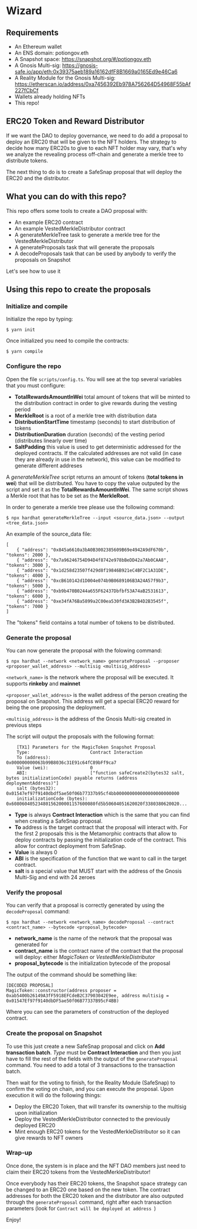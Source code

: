 # Wizard

## Requirements

-   An Ethereum wallet
-   An ENS domain: potiongov.eth
-   A Snapshot space: https://snapshot.org/#/potiongov.eth
-   A Gnosis Multi-sig: https://gnosis-safe.io/app/eth:0x39375aeb189a16162dfF8B1669a0165Ed9e46Ca6
-   A Reality Module for the Gnosis Multi-sig: https://etherscan.io/address/0xa7456392Eb978A756264D54968F55bAf227fCbCf
-   Wallets already holding NFTs
-   This repo!

## ERC20 Token and Reward Distributor

If we want the DAO to deploy governance, we need to do add a proposal to deploy an ERC20 that will be given to the NFT holders.
The strategy to decide how many ERC20s to give to each NFT holder may vary, that's why we analyze the revealing process off-chain and generate a merkle tree to distribute tokens.

The next thing to do is to create a SafeSnap proposal that will deploy the ERC20 and the distributor.

## What you can do with this repo?

This repo offers some tools to create a DAO proposal with:

-   An example ERC20 contract
-   An example VestedMerkleDistributor contract
-   A generateMerkleTree task to generate a merkle tree for the VestedMerkleDistributor
-   A generateProposals task that will generate the proposals
-   A decodeProposals task that can be used by anybody to verify the proposals on Snapshot

Let's see how to use it

## Using this repo to create the proposals

### Initialize and compile

Initialize the repo by typing:

```
$ yarn init
```

Once initialized you need to compile the contracts:

```
$ yarn compile
```

### Configure the repo

Open the file `scripts/config.ts`. You will see at the top several variables that you must configure:

-   **TotalRewardsAmountInWei** total amount of tokens that will be minted to the distribution contract in order to give rewards during the vesting period
-   **MerkleRoot** is a root of a merkle tree with distribution data
-   **DistributionStartTime** timestamp (seconds) to start distribution of tokens
-   **DistributionDuration** duration (seconds) of the vesting period (distributes linearly over time)
-   **SaltPadding** this value is used to get deterministic addressed for the deployed contracts. If the calculated addresses are not valid (in case they are already in use in the network), this value can be modified to generate different addreses

A _generateMerkleTree_ script returns an amount of tokens (**total tokens in wei**) that will be distributed. You have to copy the value outputed by the script and set it as the **TotalRewardsAmountInWei**.
The same script shows a Merkle root that has to be set as the **MerkleRoot**.

In order to generate a merkle tree please use the following command:

```
$ npx hardhat generateMerkleTree --input <source_data.json> --output <tree_data.json>
```
An example of the source_data file:
```
[
    { "address": "0x845a6610a3bA0B3002385609B69e4942A9dF670b", "tokens": 2000 },
    { "address": "0x7a96246754D94D4f8742e978bBeDD42a7Ab0CAA8", "tokens": 3000 },
    { "address": "0x1d258d23507f429d8f19846B921eC4BF2C1A31DE", "tokens": 4000 },
    { "address": "0xcB610142d1D004e074b9B0689106B3A24A57f9b3", "tokens": 5000 },
    { "address": "0xb9b470B0244a655F62437Dbfbf53A74aB2531613", "tokens": 6000 },
    { "address": "0xe34fA76Ba5899a2C00ea530fd3A3B2B4D2B3545f", "tokens": 7000 }
]
```
The "tokens" field contains a total number of tokens to be distributed.

### Generate the proposal

You can now generate the proposal with the folowing command:

```
$ npx hardhat --network <network_name> generateProposal --proposer <proposer_wallet_address> --multisig <multisig_address>
```

`<network_name>` is the network where the proposal will be executed. It supports **rinkeby** and **mainnet**

`<proposer_wallet_address>` is the wallet address of the person creating the proposal on Snapshot. This address will get a special ERC20 reward for being the one proposing the deployment.

`<multisig_address>` is the address of the Gnosis Multi-sig created in previous steps

The script will output the proposals with the following format:

```
    [TX1] Parameters for the MagicToken Snapshot Proposal
    Type:                       Contract Interaction
    To (address):               0x000000000063b99B8036c31E91c64fC89bFf9ca7
    Value (wei):                0
    ABI:                        ["function safeCreate2(bytes32 salt, bytes initializationCode) payable returns (address deploymentAddress)"]
    salt (bytes32):             0x01547ef97f9140dbdf5ae50f06b77337b95cf4bb000000000000000000000000
    initializationCode (bytes): 0x60806040523480156200001157600080fd5b50604051620020f3380380620020...
```

-   **Type** is always **Contract Interaction** which is the same that you can find when creating a SafeSnap proposal.
-   **To** address is the target contract that the proposal will interact with. For the first 2 proposals this is the
    Metamorphic contracts that allow to deploy contracts by passing the initialization code of the contract. This allow for contract deployment from SafeSnap.
-   **Value** is always 0
-   **ABI** is the specification of the function that we want to call in the target contract.
-   **salt** is a special value that MUST start with the address of the Gnosis Multi-Sig and end with 24 zeroes

### Verify the proposal

You can verify that a proposal is correctly generated by using the `decodeProposal` command:

```
$ npx hardhat --network <network_name> decodeProposal --contract <contract_name> --bytecode <proposal_bytecode>
```

-   **network_name** is the name of the network that the proposal was generated for
-   **contract_name** is the contract name of the contract that the proposal will deploy: either _MagicToken_ or _VestedMerkleDistributor_
-   **proposal_bytecode** is the initialization bytecode of the proposal

The output of the command should be something like:

```
[DECODED PROPOSAL]
MagicToken::constructor(address proposer = 0xab5400b26149A3fF5918EFCdeB2C37903042E9ee, address multisig = 0x01547Ef97f9140dbDF5ae50f06B77337B95cF4BB)
```

Where you can see the parameters of construction of the deployed contract.

### Create the proposal on Snapshot

To use this just create a new SafeSnap proposal and click on **Add transaction batch**. _Type_ must be **Contract Interaction** and then you just have to fill the rest of the fields with the output of the `generateProposal` command. You need to add a total of 3 transactions to the transaction batch.

Then wait for the voting to finish, for the Reality Module (SafeSnap) to confirm the voting on chain, and you can execute the proposal. Upon execution it will do the following things:

-   Deploy the ERC20 Token, that will transfer its ownership to the multisig upon initialization
-   Deploy the VestedMerkleDistributor connected to the previously deployed ERC20
-   Mint enough ERC20 tokens for the VestedMerkleDistributor so it can give rewards to NFT owners

### Wrap-up

Once done, the system is in place and the NFT DAO members just need to claim their ERC20 tokens from the VestedMerkleDistributor!

Once everybody has their ERC20 tokens, the Snapshot space strategy can be changed to an ERC20 one based on the new token. The contract addresses for both the ERC20 token and the distributor are also outputed through the `generateProposal` command, right after each transaction parameters (look for `Contract will be deployed at address `)

Enjoy!
